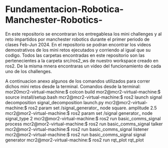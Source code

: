# Fundamentacion-Robotica-Manchester-Robotics-
En este repositorio se encontraran los entregablesa los mini challenges y al reto impartidos por manchester robotics durante el primer periodo de clases Feb-Jun 2024.
En el repositorio se podran encontrar los videos demostrativos de los mini retos ejecutados y corriendo al igual que su codigo.
Todos las carpetas encontradas en este repositorio son las pertenecientes a la carpeta src/ros2_ws de nuestro workspace creado en ros2. De la misma mnera encontraras un video del funcionamiento de cada uno de los challenges. 

A continuacion anexo algunos de los comandos utilizados para correr dichos mini retos desde la terminal.
Comandos desde la terminal:
mor20mcr2-virtual-machine:$ colcon build
mor2@mcr2-virtual-machine:$ source install/setup.bash
mcr2@mcr2-virtual-machine:$ ros2 launch signal decomposition signal_decomposition launch.py
mcr2@mcr2-virtual-machine:$ ros2 param set /signal_generator_ node square. amplitude 2.5
mcr2@mor2-virtual-machine:$ ros2 param set /signal generator_ node signal_type 2
mcr2@mor2-virtual-machine:$ ros2 run basic_comms_signal process
mcr2@mor2-virtual-machine:$ ros2 run basic_comms_signal talker
mcr2@mor2-virtual-machine:$ ros2 run basic_comms_signal listener
mcr2@mor2-virtual-machine:$ ros2 run basic_comms_signal signal generator
mcr2@mor2-virtual-machine:$ ros2 run rqt_plot rqt_plot
